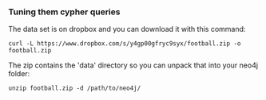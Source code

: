 ### Tuning them cypher queries

The data set is on dropbox and you can download it with this command:

    curl -L https://www.dropbox.com/s/y4gp00gfryc9syx/football.zip -o football.zip

The zip contains the 'data' directory so you can unpack that into your neo4j folder:

	unzip football.zip -d /path/to/neo4j/

